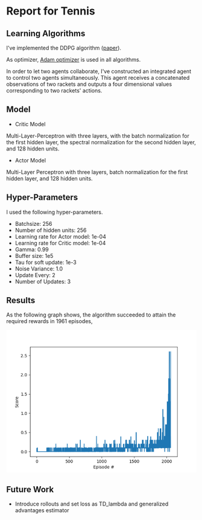 # Report for Tennis
## Learning Algorithms
I've implemented the DDPG algorithm ([paper](https://arxiv.org/abs/1509.02971)).

As optimizer, [Adam optimizer](https://arxiv.org/abs/1412.6980) is used in all algorithms.

In order to let two agents collaborate, I've constructed an integrated agent to control two agents simultaneously. This agent receives a concatenated observations of two rackets and outputs a four dimensional values corresponding to two rackets' actions.

## Model
- Critic Model
  
Multi-Layer-Perceptron with three layers, with the batch normalization for the first hidden layer, the spectral normalization for the second hidden layer,  and 128 hidden units. 

- Actor Model

Multi-Layer Perceptron with three layers, batch normalization for the first hidden layer, and 128 hidden units. 


## Hyper-Parameters
I used the following hyper-parameters.
- Batchsize: 256
- Number of hidden units: 256
- Learning rate for Actor model: 1e-04 
- Learning rate for Critic model: 1e-04 
- Gamma: 0.99
- Buffer size: 1e5
- Tau for soft update: 1e-3
- Noise Variance: 1.0
- Update Every: 2
- Number of Updates: 3

## Results
As the following graph shows, the algorithm succeeded to attain the required rewards in 1961 episodes, 

![Reward](images/result.png)

## Future Work
- Introduce rollouts and set loss as TD_lambda and generalized advantages estimator